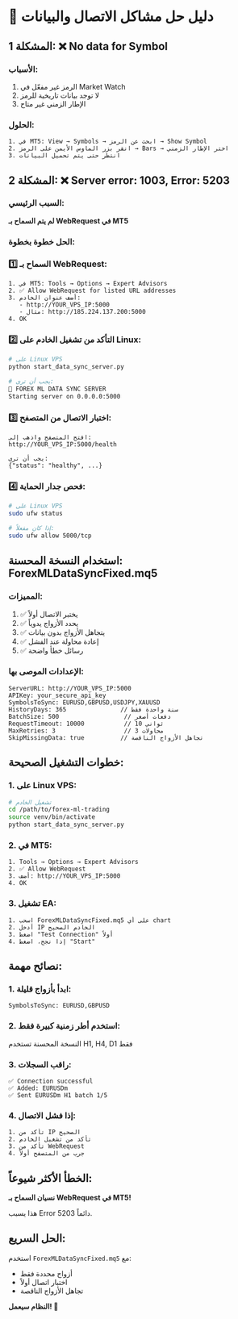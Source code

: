 # 🔧 دليل حل مشاكل الاتصال والبيانات

## المشكلة 1: ❌ No data for Symbol

### الأسباب:
1. الرمز غير مفعّل في Market Watch
2. لا توجد بيانات تاريخية للرمز
3. الإطار الزمني غير متاح

### الحلول:
```
1. في MT5: View → Symbols → ابحث عن الرمز → Show Symbol
2. انقر بزر الماوس الأيمن على الرمز → Bars → اختر الإطار الزمني
3. انتظر حتى يتم تحميل البيانات
```

## المشكلة 2: ❌ Server error: 1003, Error: 5203

### السبب الرئيسي:
**لم يتم السماح بـ WebRequest في MT5**

### الحل خطوة بخطوة:

### 1️⃣ **السماح بـ WebRequest:**
```
1. في MT5: Tools → Options → Expert Advisors
2. ✅ Allow WebRequest for listed URL addresses
3. أضف عنوان الخادم:
   - http://YOUR_VPS_IP:5000
   - مثال: http://185.224.137.200:5000
4. OK
```

### 2️⃣ **التأكد من تشغيل الخادم على Linux:**
```bash
# على Linux VPS
python start_data_sync_server.py

# يجب أن ترى:
🚀 FOREX ML DATA SYNC SERVER
Starting server on 0.0.0.0:5000
```

### 3️⃣ **اختبار الاتصال من المتصفح:**
```
افتح المتصفح واذهب إلى:
http://YOUR_VPS_IP:5000/health

يجب أن ترى:
{"status": "healthy", ...}
```

### 4️⃣ **فحص جدار الحماية:**
```bash
# على Linux VPS
sudo ufw status

# إذا كان مفعلاً:
sudo ufw allow 5000/tcp
```

## استخدام النسخة المحسنة: ForexMLDataSyncFixed.mq5

### المميزات:
1. ✅ يختبر الاتصال أولاً
2. ✅ يحدد الأزواج يدوياً
3. ✅ يتجاهل الأزواج بدون بيانات
4. ✅ إعادة محاولة عند الفشل
5. ✅ رسائل خطأ واضحة

### الإعدادات الموصى بها:
```
ServerURL: http://YOUR_VPS_IP:5000
APIKey: your_secure_api_key
SymbolsToSync: EURUSD,GBPUSD,USDJPY,XAUUSD
HistoryDays: 365               // سنة واحدة فقط
BatchSize: 500                  // دفعات أصغر
RequestTimeout: 10000           // 10 ثواني
MaxRetries: 3                   // 3 محاولات
SkipMissingData: true          // تجاهل الأزواج الناقصة
```

## خطوات التشغيل الصحيحة:

### 1. على Linux VPS:
```bash
# تشغيل الخادم
cd /path/to/forex-ml-trading
source venv/bin/activate
python start_data_sync_server.py
```

### 2. في MT5:
```
1. Tools → Options → Expert Advisors
2. ✅ Allow WebRequest
3. أضف: http://YOUR_VPS_IP:5000
4. OK
```

### 3. تشغيل EA:
```
1. اسحب ForexMLDataSyncFixed.mq5 على أي chart
2. أدخل IP الخادم الصحيح
3. اضغط "Test Connection" أولاً
4. إذا نجح، اضغط "Start"
```

## نصائح مهمة:

### 1. ابدأ بأزواج قليلة:
```
SymbolsToSync: EURUSD,GBPUSD
```

### 2. استخدم أطر زمنية كبيرة فقط:
النسخة المحسنة تستخدم H1, H4, D1 فقط

### 3. راقب السجلات:
```
✅ Connection successful
✅ Added: EURUSDm
✅ Sent EURUSDm H1 batch 1/5
```

### 4. إذا فشل الاتصال:
```
1. تأكد من IP الصحيح
2. تأكد من تشغيل الخادم
3. تأكد من WebRequest
4. جرب من المتصفح أولاً
```

## الخطأ الأكثر شيوعاً:

**نسيان السماح بـ WebRequest في MT5!**

هذا يسبب Error 5203 دائماً.

## الحل السريع:

استخدم `ForexMLDataSyncFixed.mq5` مع:
- أزواج محددة فقط
- اختبار اتصال أولاً
- تجاهل الأزواج الناقصة

**النظام سيعمل! 🚀**